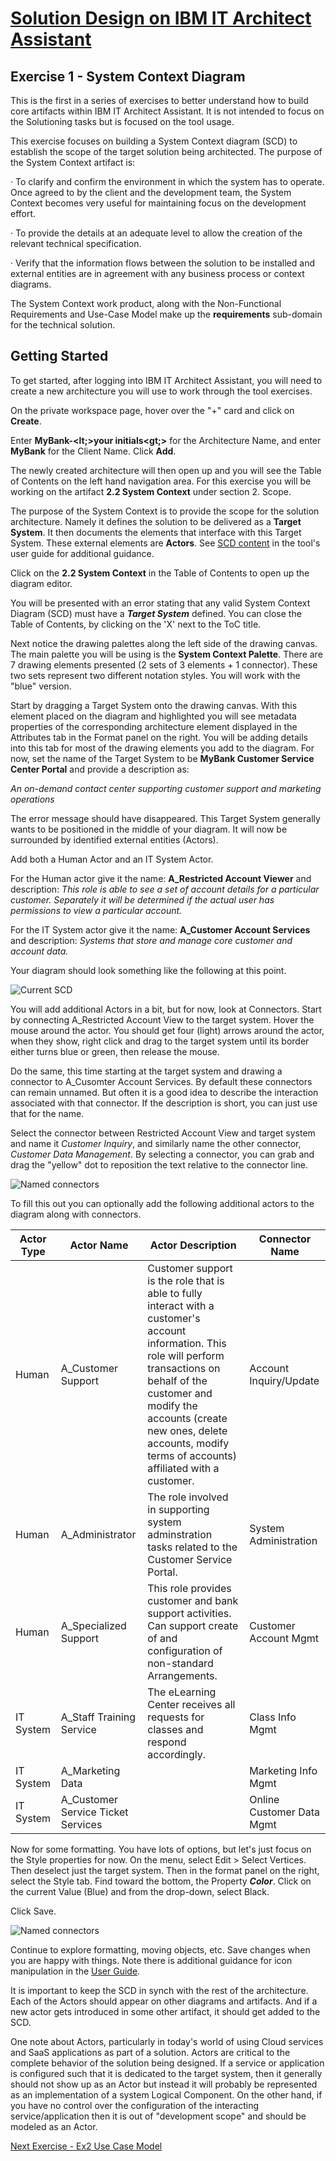 # [Solution Design on IBM IT Architect Assistant](../Solution-Design-ITAA)

## Exercise 1 - System Context Diagram



This is the first in a series of exercises to better understand how to build core artifacts within IBM IT Architect Assistant.  It is not intended to focus on the Solutioning tasks but is focused on the tool usage.

This exercise focuses on building a System Context diagram (SCD) to establish the scope of the target solution being architected. The purpose of the System Context artifact is:

·    To clarify and confirm the environment in which the system has to operate. Once agreed to by the client and the development team, the System Context becomes very useful for maintaining focus on the development effort.

·    To provide the details at an adequate level to allow the creation of the relevant technical specification.

·    Verify that the information flows between the solution to be installed and external entities are in agreement with any business process or context diagrams.

The System Context work product, along with the Non-Functional Requirements and Use-Case Model make up the **requirements** sub-domain for the technical solution. 

## Getting Started

To get started, after logging into IBM IT Architect Assistant, you will need to create a new architecture you will use to work through the tool exercises.

On the private workspace page, hover over the "+" card and click on **Create**.

Enter **MyBank-<lt;>your initials<gt;>** for the Architecture Name, and enter **MyBank** for the Client Name. Click  **Add**.

The newly created architecture will then open up and you will see the Table of Contents on the left hand navigation area. For this exercise you will be working on the artifact **2.2 System Context** under section 2. Scope.

The purpose of the System Context is to provide the scope for the solution architecture. Namely it defines the solution to be delivered as a **Target System**. It then documents the elements that interface with this Target System.  These external elements are **Actors**.  See [SCD content](../enterprise/Artifact-Details-ITAA#system-context) in the tool's user guide for additional guidance. 

Click on the **2.2 System Context** in the Table of Contents to open up the diagram editor.

You will be presented with an error stating that any valid System Context Diagram (SCD) must have a ***Target System*** defined.  You can close the Table of Contents, by clicking on the 'X' next to the ToC title. 

Next notice the drawing palettes along the left side of the drawing canvas. The main palette you will be using is the **System Context Palette**. There are 7 drawing elements presented (2 sets of 3 elements + 1 connector). These two sets represent two different notation styles.  You will work with the "blue" version.

Start by dragging a Target System onto the drawing canvas. With this element placed on the diagram and highlighted you will see metadata properties of the corresponding architecture element displayed in the Attributes tab in the Format panel on the right.  You will be adding details into this tab for most of the drawing elements you add to the diagram. For now, set the name of the Target System to be **MyBank Customer Service Center Portal** and provide a description as:

*An on-demand contact center supporting customer support and marketing operations*

The error message should have disappeared.   This Target System generally wants to be positioned in the middle of your diagram.   It will now be surrounded by identified external entities (Actors).

Add both a Human Actor and an IT System Actor.   

For the Human actor give it the name: **A_Restricted Account Viewer** and description: *This role is able to see a set of account details for a particular customer. Separately it will be determined if the actual user has permissions to view a particular account.*

For the IT System actor give it the name: **A_Customer Account Services** and description: *Systems that store and manage core customer and account data.*

Your diagram should look something like the following at this point.

![Current SCD](./images/TS_and_two_actors.png)



You will add additional Actors in a bit, but for now, look at Connectors. Start by connecting A_Restricted Account View to the target system. Hover the mouse around the actor.   You should get four (light) arrows around the actor, when they show, right click and drag to the target system until its border either turns blue or green, then release the mouse.

Do the same, this time starting at the target system and drawing a connector to A_Cusomter Account Services. By default these connectors can remain unnamed.  But often it is a good idea to describe the interaction associated with that connector.   If the description is short, you can just use that for the name.  

Select the connector between Restricted Account View and target system and name it *Customer Inquiry*, and similarly name the other connector, *Customer Data Management*.  By selecting a connector, you can grab and drag the "yellow" dot to reposition the text relative to the connector line.

![Named connectors](./images/SCD_first_connectors.png)

To fill this out you can optionally add the following additional actors to the diagram along with connectors.

| Actor Type | Actor Name                         | Actor Description                                            | Connector Name            |
| ---------- | ---------------------------------- | ------------------------------------------------------------ | ------------------------- |
| Human      | A_Customer Support                 | Customer support is the role that is able to fully interact with a customer's account information. This role will perform transactions on behalf of the customer and modify the accounts (create new ones, delete accounts, modify terms of accounts) affiliated with a customer. | Account Inquiry/Update    |
| Human      | A_Administrator                    | The role involved in supporting system adminstration tasks related to the Customer Service Portal. | System Administration     |
| Human      | A_Specialized Support              | This role provides customer and bank support activities.  Can support create of and configuration of non-standard Arrangements. | Customer Account Mgmt     |
| IT System  | A_Staff Training Service           | The eLearning Center receives all requests for classes and respond accordingly. | Class Info Mgmt           |
| IT System  | A_Marketing Data                   |                                                              | Marketing Info Mgmt       |
| IT System  | A_Customer Service Ticket Services |                                                              | Online Customer Data Mgmt |

Now for some formatting.  You have lots of options, but let's just focus on the Style properties for now. On the menu, select Edit > Select Vertices. Then deselect just the target system.  Then in the format panel on the right, select the Style tab.  Find toward the bottom, the Property ***Color***. Click on the current Value (Blue) and from the drop-down, select Black.

Click Save.

![Named connectors](./images/final_SCD.png)

Continue to explore formatting, moving objects, etc. Save changes when you are happy with things. Note there is additional guidance for icon manipulation in the [User Guide](../../ArchVisualization).

It is important to keep the SCD in synch with the rest of the architecture. Each of the Actors should appear on other diagrams and artifacts. And if a new actor gets introduced in some other artifact, it should get added to the SCD.

One note about Actors, particularly in today's world of using Cloud services and SaaS applications as part of a solution. Actors are critical to the complete behavior of the solution being designed. If a service or application is configured such that it is dedicated to the target system, then it generally should not show up as an Actor but instead it will probably be represented as an implementation of a system Logical Component. On the other hand, if you have no control over the configuration of the interacting service/application then it is out of "development scope" and should be modeled as an Actor.

[Next Exercise - Ex2 Use Case Model](./Ex2-UCM)
